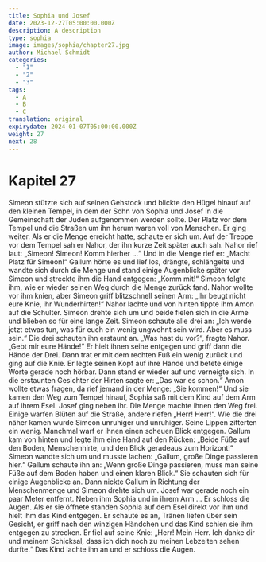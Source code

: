 ```yaml
---
title: Sophia und Josef
date: 2023-12-27T05:00:00.000Z
description: A description
type: sophia
image: images/sophia/chapter27.jpg
author: Michael Schmidt
categories:
  - "1"
  - "2"
  - "3"
tags:
  - A
  - B
  - C
translation: original
expirydate: 2024-01-07T05:00:00.000Z
weight: 27
next: 28
---
```

# Kapitel 27

Simeon stützte sich auf seinen Gehstock und blickte den Hügel hinauf auf den kleinen Tempel, in dem der Sohn von Sophia und Josef in die Gemeinschaft der Juden aufgenommen werden sollte. Der Platz vor dem Tempel und die Straßen um ihn herum waren voll von Menschen. Er ging weiter. Als er die Menge erreicht hatte, schaute er sich um. Auf der Treppe vor dem Tempel sah er Nahor, der ihn kurze Zeit später auch sah. Nahor rief laut: „Simeon! Simeon! Komm hierher ...“ Und in die Menge rief er: „Macht Platz für Simeon!“ Gallum hörte es und lief los, drängte, schlängelte und wandte sich durch die Menge und stand einige Augenblicke später vor Simeon und streckte ihm die Hand entgegen: „Komm mit!“ Simeon folgte ihm, wie er wieder seinen Weg durch die Menge zurück fand. Nahor wollte vor ihm knien, aber Simeon griff blitzschnell seinen Arm: „Ihr beugt nicht eure Knie, ihr Wunderhirten!“ Nahor lachte und von hinten tippte ihm Amon auf die Schulter. Simeon drehte sich um und beide fielen sich in die Arme und blieben so für eine lange Zeit.
Simeon schaute alle drei an: „Ich werde jetzt etwas tun, was für euch ein wenig ungwohnt sein wird. Aber es muss sein.“
Die drei schauten ihn erstaunt an. „Was hast du vor?“, fragte Nahor. „Gebt mir eure Hände!“ Er hielt ihnen seine entgegen und griff dann die Hände der Drei. Dann trat er mit dem rechten Fuß ein wenig zurück und ging auf die Knie. Er legte seinen Kopf auf ihre Hände und betete einige Worte gerade noch hörbar. Dann stand er wieder auf und verneigte sich. In die erstaunten Gesichter der Hirten sagte er: „Das war es schon.“ Amon wollte etwas fragen, da rief jemand in der Menge: „Sie kommen!“
Und sie kamen den Weg zum Tempel hinauf, Sophia saß mit dem Kind auf dem Arm auf ihrem Esel. Josef ging neben ihr. Die Menge machte ihnen den Weg frei. Einige warfen Blüten auf die Straße, andere riefen „Herr! Herr!“. Wie die drei näher kamen wurde Simeon unruhiger und unruhiger. Seine Lippen zitterten ein wenig. Manchmal warf er ihnen einen scheuen Blick entgegen. Gallum kam von hinten und legte ihm eine Hand auf den Rücken: „Beide Füße auf den Boden, Menschenhirte, und den Blick geradeaus zum Horizont!“ Simeon wandte sich um und musste lachen: „Gallum, große Dinge passieren hier.“ Gallum schaute ihn an: „Wenn große Dinge passieren, muss man seine Füße auf dem Boden haben und einen klaren Blick.“ Sie schauten sich für einige Augenblicke an. Dann nickte Gallum in Richtung der Menschenmenge und Simeon drehte sich um. Josef war gerade noch ein paar Meter entfernt. Neben ihm Sophia und in ihrem Arm ... Er schloss die Augen. Als er sie öffnete standen Sophia auf dem Esel direkt vor ihm und hielt ihm das Kind entgegen. Er schaute es an, Tränen liefen über sein Gesicht, er griff nach den winzigen Händchen und das Kind schien sie ihm entgegen zu strecken. Er fiel auf seine Knie: „Herr! Mein Herr. Ich danke dir und meinem Schicksal, dass ich dich noch zu meinen Lebzeiten sehen durfte.“ Das Kind lachte ihn an und er schloss die Augen.
